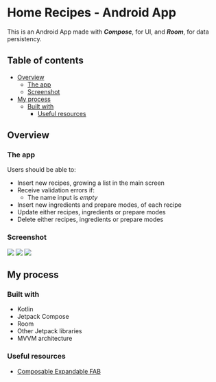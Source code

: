 # Home Recipes - Android App

This is an Android App made with ***Compose***, for UI, and ***Room***, for data persistency.

## Table of contents

- [Overview](#overview)
  - [The app](#the-app)
  - [Screenshot](#screenshot)
- [My process](#my-process)
  - [Built with](#built-with)
	- [Useful resources](#useful-resources)

## Overview

### The app

Users should be able to:

- Insert new recipes, growing a list in the main screen
- Receive validation errors if:
  - The name input is *empty*
- Insert new ingredients and prepare modes, of each recipe
- Update either recipes, ingredients or prepare modes
- Delete either recipes, ingredients or prepare modes

### Screenshot

![](./screenshots/homerecipes-1.png)
![](./screenshots/homerecipes-2.png)
![](./screenshots/homerecipes-3.png)

## My process

### Built with

- Kotlin
- Jetpack Compose
- Room
- Other Jetpack libraries
- MVVM architecture


### Useful resources

- [Composable Expandable FAB](https://github.com/suzdaleva/ComposeExpandableFAB)
